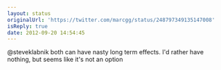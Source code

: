 ```yaml
---
layout: status
originalUrl: 'https://twitter.com/marcgg/status/248797349135147008'
isReply: true
date: 2012-09-20 14:54:45
---
```


@steveklabnik both can have nasty long term effects. I'd rather have nothing, but seems like it's not an option
